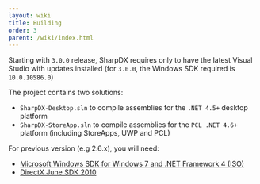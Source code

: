 ```yaml
---
layout: wiki
title: Building
order: 3
parent: /wiki/index.html
---
```

Starting with `3.0.0` release, SharpDX requires only to have the latest Visual Studio with updates installed (for `3.0.0`, the Windows SDK required is `10.0.10586.0`)

The project contains two solutions:
- `SharpDX-Desktop.sln` to compile assemblies for the `.NET 4.5+` desktop platform
- `SharpDX-StoreApp.sln` to compile assemblies for the `PCL .NET 4.6+` platform (including StoreApps, UWP and PCL)

For previous version (e.g 2.6.x), you will need:

- [Microsoft Windows SDK for Windows 7 and .NET Framework 4 (ISO)](http://www.microsoft.com/en-us/download/details.aspx?id=8442)
- [DirectX June SDK 2010](www.microsoft.com/en-us/download/details.aspx?id=6812)
